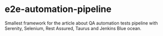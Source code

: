 # e2e-automation-pipeline
Smallest framework for the article about QA automation tests pipeline with Serenity, Selenium, Rest Assured, Taurus and Jenkins Blue ocean.
